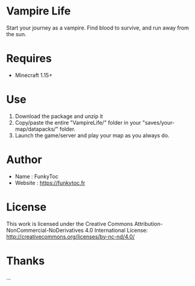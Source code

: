 # Vampire Life
Start your journey as a vampire. Find blood to survive, and run away from the sun.

# Requires
- Minecraft 1.15+

# Use
1. Download the package and unzip it
2. Copy/paste the entire "VampireLife/" folder in your "saves/your-map/datapacks/" folder.
3. Launch the game/server and play your map as you always do.

# Author
- Name : FunkyToc
- Website : https://funkytoc.fr

# License
This work is licensed under the Creative Commons Attribution-NonCommercial-NoDerivatives 4.0 International License: http://creativecommons.org/licenses/by-nc-nd/4.0/

# Thanks
...
